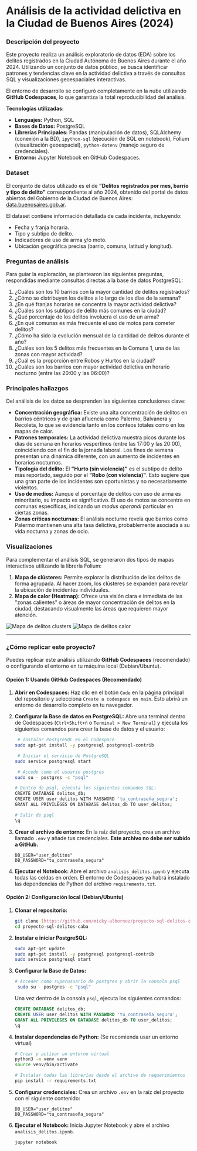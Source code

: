 # Análisis de la actividad delictiva en la Ciudad de Buenos Aires (2024)

### Descripción del proyecto

Este proyecto realiza un análisis exploratorio de datos (EDA) sobre los delitos registrados en la Ciudad Autónoma de Buenos Aires durante el año 2024. Utilizando un conjunto de datos público, se busca identificar patrones y tendencias clave en la actividad delictiva a través de consultas SQL y visualizaciones geoespaciales interactivas.

El entorno de desarrollo se configuró completamente en la nube utilizando **GitHub Codespaces**, lo que garantiza la total reproducibilidad del análisis.

**Tecnologías utilizadas:**

* **Lenguajes:** Python, SQL
* **Bases de Datos:** PostgreSQL
* **Librerías Principales:** Pandas (manipulación de datos), SQLAlchemy (conexión a la BD), `ipython-sql` (ejecución de SQL en notebook), Folium (visualización geoespacial), `python-dotenv` (manejo seguro de credenciales).
* **Entorno:** Jupyter Notebook en GitHub Codespaces.

### Dataset

El conjunto de datos utilizado es el de **"Delitos registrados por mes, barrio y tipo de delito"** correspondiente al año 2024, obtenido del portal de datos abiertos del Gobierno de la Ciudad de Buenos Aires: [data.buenosaires.gob.ar](https://data.buenosaires.gob.ar/).

El dataset contiene información detallada de cada incidente, incluyendo:

* Fecha y franja horaria.
* Tipo y subtipo de delito.
* Indicadores de uso de arma y/o moto.
* Ubicación geográfica precisa (barrio, comuna, latitud y longitud).

### Preguntas de análisis

Para guiar la exploración, se plantearon las siguientes preguntas, respondidas mediante consultas directas a la base de datos PostgreSQL:

1.  ¿Cuáles son los 10 barrios con la mayor cantidad de delitos registrados?
2.  ¿Cómo se distribuyen los delitos a lo largo de los días de la semana?
3.  ¿En qué franjas horarias se concentra la mayor actividad delictiva?
4.  ¿Cuáles son los subtipos de delito más comunes en la ciudad?
5.  ¿Qué porcentaje de los delitos involucra el uso de un arma?
6.  ¿En qué comunas es más frecuente el uso de motos para cometer delitos?
7.  ¿Cómo ha sido la evolución mensual de la cantidad de delitos durante el año?
8.  ¿Cuáles son los 5 delitos más frecuentes en la Comuna 1, una de las zonas con mayor actividad?
9.  ¿Cuál es la proporción entre Robos y Hurtos en la ciudad?
10. ¿Cuáles son los barrios con mayor actividad delictiva en horario nocturno (entre las 20:00 y las 06:00)?

### Principales hallazgos

Del análisis de los datos se desprenden las siguientes conclusiones clave:

* **Concentración geográfica:** Existe una alta concentración de delitos en barrios céntricos y de gran afluencia como Palermo, Balvanera y Recoleta, lo que se evidencia tanto en los conteos totales como en los mapas de calor.
* **Patrones temporales:** La actividad delictiva muestra picos durante los días de semana en horarios vespertinos (entre las 17:00 y las 20:00), coincidiendo con el fin de la jornada laboral. Los fines de semana presentan una dinámica diferente, con un aumento de incidentes en horarios nocturnos.
* **Tipología del delito:** El **"Hurto (sin violencia)"** es el subtipo de delito más reportado, seguido por el **"Robo (con violencia)"**. Esto sugiere que una gran parte de los incidentes son oportunistas y no necesariamente violentos.
* **Uso de medios:** Aunque el porcentaje de delitos con uso de arma es minoritario, su impacto es significativo. El uso de motos se concentra en comunas específicas, indicando un *modus operandi* particular en ciertas zonas.
* **Zonas críticas nocturnas:** El análisis nocturno revela que barrios como Palermo mantienen una alta tasa delictiva, probablemente asociada a su vida nocturna y zonas de ocio.

### Visualizaciones

Para complementar el análisis SQL, se generaron dos tipos de mapas interactivos utilizando la librería Folium:

1.  **Mapa de clústeres:** Permite explorar la distribución de los delitos de forma agrupada. Al hacer zoom, los clústeres se expanden para revelar la ubicación de incidentes individuales.
2.  **Mapa de calor (Heatmap):** Ofrece una visión clara e inmediata de las "zonas calientes" o áreas de mayor concentración de delitos en la ciudad, destacando visualmente las áreas que requieren mayor atención.

![Mapa de delitos clusters](https://github.com/micky-albornoz/proyecto-sql-delitos-caba/blob/main/images/mapa_delitos_clusters.png)
![Mapa de delitos calor](https://github.com/micky-albornoz/proyecto-sql-delitos-caba/blob/main/images/mapa_delitos_calor.png)

---

### ¿Cómo replicar este proyecto?

Puedes replicar este análisis utilizando **GitHub Codespaces** (recomendado) o configurando el entorno en tu máquina local (Debian/Ubuntu).

#### Opción 1: Usando GitHub Codespaces (Recomendado)

1.  **Abrir en Codespaces:** Haz clic en el botón `Code` en la página principal del repositorio y selecciona `Create a codespace on main`. Esto abrirá un entorno de desarrollo completo en tu navegador.

2.  **Configurar la Base de datos en PostgreSQL:** Abre una terminal dentro de Codespaces (`Ctrl+Shift+ñ` o `Terminal > New Terminal`) y ejecuta los siguientes comandos para crear la base de datos y el usuario:
    ```bash
     # Instalar PostgreSQL en el Codespace
    sudo apt-get install -y postgresql postgresql-contrib

     # Iniciar el servicio de PostgreSQL
    sudo service postgresql start

     # Accede como el usuario postgres
    sudo su - postgres -c "psql"

    # Dentro de psql, ejecuta los siguientes comandos SQL:
    CREATE DATABASE delitos_db;
    CREATE USER user_delitos WITH PASSWORD 'tu_contraseña_segura';
    GRANT ALL PRIVILEGES ON DATABASE delitos_db TO user_delitos;

    # Salir de psql
    \q
    ```

4.  **Crear el archivo de entorno:** En la raíz del proyecto, crea un archivo llamado `.env` y añade tus credenciales. **Este archivo no debe ser subido a GitHub.**
    ```env
    DB_USER="user_delitos"
    DB_PASSWORD="tu_contraseña_segura"
    ```

5.  **Ejecutar el Notebook:** Abre el archivo `analisis_delitos.ipynb` y ejecuta todas las celdas en orden. El entorno de Codespaces ya habrá instalado las dependencias de Python del archivo `requirements.txt`.

#### Opción 2: Configuración local (Debian/Ubuntu)

1.  **Clonar el repositorio:**
    ```bash
    git clone [https://github.com/micky-albornoz/proyecto-sql-delitos-caba.git](https://github.com/micky-albornoz/proyecto-sql-delitos-caba.git)
    cd proyecto-sql-delitos-caba
    ```

2.  **Instalar e iniciar PostgreSQL:**
    ```bash
    sudo apt-get update
    sudo apt-get install -y postgresql postgresql-contrib
    sudo service postgresql start
    ```

3.  **Configurar la Base de Datos:**
    ```bash
    # Acceder como superusuario de postgres y abrir la consola psql
     sudo su - postgres -c "psql"
    ```
    Una vez dentro de la consola `psql`, ejecuta los siguientes comandos:
    ```sql
    CREATE DATABASE delitos_db;
    CREATE USER user_delitos WITH PASSWORD 'tu_contraseña_segura';
    GRANT ALL PRIVILEGES ON DATABASE delitos_db TO user_delitos;
    \q
    ```

4.  **Instalar dependencias de Python:** (Se recomienda usar un entorno virtual)
    ```bash
    # Crear y activar un entorno virtual
    python3 -m venv venv
    source venv/bin/activate

    # Instalar todas las librerías desde el archivo de requerimientos
    pip install -r requirements.txt
    ```

5.  **Configurar credenciales:** Crea un archivo `.env` en la raíz del proyecto con el siguiente contenido:
    ```env
    DB_USER="user_delitos"
    DB_PASSWORD="tu_contraseña_segura"
    ```

6.  **Ejecutar el Notebook:** Inicia Jupyter Notebook y abre el archivo `analisis_delitos.ipynb`.
    ```bash
    jupyter notebook
    ```

